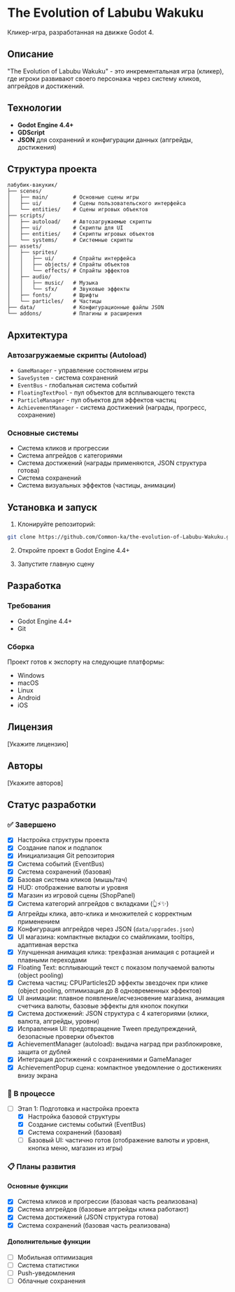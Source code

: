 # The Evolution of Labubu Wakuku

Кликер-игра, разработанная на движке Godot 4.

## Описание

"The Evolution of Labubu Wakuku" - это инкрементальная игра (кликер), где игроки развивают своего персонажа через систему кликов, апгрейдов и достижений.

## Технологии

- **Godot Engine 4.4+**
- **GDScript**
- **JSON** для сохранений и конфигурации данных (апгрейды, достижения)

## Структура проекта

```
лабубик-вакукик/
├── scenes/
│   ├── main/        # Основные сцены игры
│   ├── ui/          # Сцены пользовательского интерфейса
│   └── entities/    # Сцены игровых объектов
├── scripts/
│   ├── autoload/    # Автозагружаемые скрипты
│   ├── ui/          # Скрипты для UI
│   ├── entities/    # Скрипты игровых объектов
│   └── systems/     # Системные скрипты
├── assets/
│   ├── sprites/
│   │   ├── ui/      # Спрайты интерфейса
│   │   ├── objects/ # Спрайты объектов
│   │   └── effects/ # Спрайты эффектов
│   ├── audio/
│   │   ├── music/   # Музыка
│   │   └── sfx/     # Звуковые эффекты
│   ├── fonts/       # Шрифты
│   └── particles/   # Частицы
├── data/            # Конфигурационные файлы JSON
└── addons/          # Плагины и расширения
```

## Архитектура

### Автозагружаемые скрипты (Autoload)
- `GameManager` - управление состоянием игры
- `SaveSystem` - система сохранений
- `EventBus` - глобальная система событий
- `FloatingTextPool` - пул объектов для всплывающего текста
- `ParticleManager` - пул объектов для эффектов частиц
- `AchievementManager` - система достижений (награды, прогресс, сохранение)

### Основные системы
- Система кликов и прогрессии
- Система апгрейдов с категориями
- Система достижений (награды применяются, JSON структура готова)
- Система сохранений
- Система визуальных эффектов (частицы, анимации)

## Установка и запуск

1. Клонируйте репозиторий:
```bash
git clone https://github.com/Common-ka/the-evolution-of-Labubu-Wakuku.git
```

2. Откройте проект в Godot Engine 4.4+

3. Запустите главную сцену

## Разработка

### Требования
- Godot Engine 4.4+
- Git

### Сборка
Проект готов к экспорту на следующие платформы:
- Windows
- macOS
- Linux
- Android
- iOS

## Лицензия

[Укажите лицензию]

## Авторы

[Укажите авторов]

## Статус разработки

### ✅ Завершено
- [x] Настройка структуры проекта
- [x] Создание папок и подпапок
- [x] Инициализация Git репозитория
- [x] Система событий (EventBus)
- [x] Система сохранений (базовая)
- [x] Базовая система кликов (мышь/тач)
- [x] HUD: отображение валюты и уровня
- [x] Магазин из игровой сцены (ShopPanel)
- [x] Система категорий апгрейдов с вкладками (👆⚡✨)
- [x] Апгрейды клика, авто-клика и множителей с корректным применением
- [x] Конфигурация апгрейдов через JSON (`data/upgrades.json`)
- [x] UI магазина: компактные вкладки со смайликами, tooltips, адаптивная верстка
- [x] Улучшенная анимация клика: трехфазная анимация с ротацией и плавными переходами
- [x] Floating Text: всплывающий текст с показом получаемой валюты (object pooling)
- [x] Система частиц: CPUParticles2D эффекты звездочек при клике (object pooling, оптимизация до 8 одновременных эффектов)
- [x] UI анимации: плавное появление/исчезновение магазина, анимация счетчика валюты, базовые эффекты для кнопок покупки
- [x] Система достижений: JSON структура с 4 категориями (клики, валюта, апгрейды, уровни)
- [x] Исправления UI: предотвращение Tween предупреждений, безопасные проверки объектов
 - [x] AchievementManager (autoload): выдача наград при разблокировке, защита от дублей
 - [x] Интеграция достижений с сохранениями и GameManager
- [x] AchievementPopup сцена: компактное уведомление о достижениях внизу экрана

### 🔄 В процессе
- [ ] Этап 1: Подготовка и настройка проекта
  - [x] Настройка базовой структуры
  - [x] Создание системы событий (EventBus)
  - [x] Система сохранений (базовая)
  - [ ] Базовый UI: частично готов (отображение валюты и уровня, кнопка меню, магазин из игры)

### 📋 Планы развития

#### Основные функции
- [x] Система кликов и прогрессии (базовая часть реализована)
- [x] Система апгрейдов (базовые апгрейды клика работают)
- [x] Система достижений (JSON структура готова)
- [x] Система сохранений (базовая часть реализована)

#### Дополнительные функции
- [ ] Мобильная оптимизация
- [ ] Система статистики
- [ ] Push-уведомления
- [ ] Облачные сохранения
